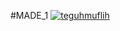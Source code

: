 #MADE_1
[![teguhmuflih](https://circleci.com/gh/teguhmuflih/MADE_1.svg?style=svg)](https://circleci.com/gh/teguhmuflih/MADE_1)
